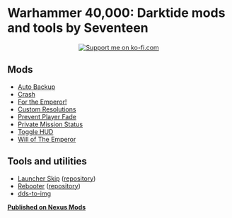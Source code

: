 # Warhammer 40,000: Darktide mods and tools by Seventeen

<p align="center">
	<a href="https://ko-fi.com/ronvoluted">
		<img alt="Support me on ko-fi.com" src="https://ko-fi.com/img/githubbutton_sm.svg">
	</a>
</p>

## Mods
- [Auto Backup]([https://www.nexusmods.com/warhammer40kdarktide/mods/118](https://www.nexusmods.com/warhammer40kdarktide/mods/170))
- [Crash](https://www.nexusmods.com/warhammer40kdarktide/mods/118)
- [For the Emperor!](https://www.nexusmods.com/warhammer40kdarktide/mods/135)
- [Custom Resolutions](https://www.nexusmods.com/warhammer40kdarktide/mods/130)
- [Prevent Player Fade](https://www.nexusmods.com/warhammer40kdarktide/mods/159)
- [Private Mission Status](https://www.nexusmods.com/warhammer40kdarktide/mods/134)
- [Toggle HUD](https://www.nexusmods.com/warhammer40kdarktide/mods/165)
- [Will of The Emperor](https://www.nexusmods.com/warhammer40kdarktide/mods/179)

## Tools and utilities
- [Launcher Skip](https://www.nexusmods.com/warhammer40kdarktide/mods/131) ([repository](https://github.com/ronvoluted/darktide-launcher-skip))
- [Rebooter](https://www.nexusmods.com/warhammer40kdarktide/mods/128) ([repository](https://github.com/ronvoluted/darktide-rebooter))
- [dds-to-img](https://github.com/ronvoluted/dds-to-img)

**[Published on Nexus Mods](https://nexusmods.com/users/305701?tab=user+files)**
